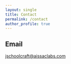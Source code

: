 ```yaml
---
layout: single
title: Contact
permalink: /contact
author_profile: true
---
```


## Email

[jschoolcraft@aissaclabs.com](jschoolcraft@aissaclabs.com)
